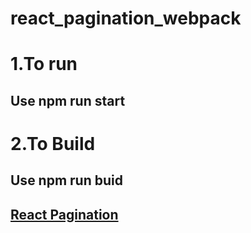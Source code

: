 # react_pagination_webpack
# 1.To run 
## Use npm run start
# 2.To Build
## Use npm run buid

## [React Pagination](https://reactpagination.netlify.app/)
